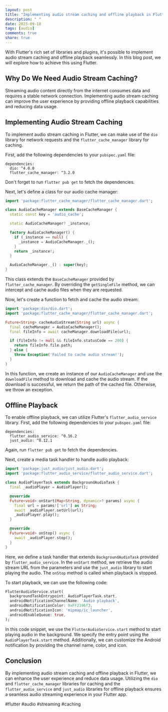 ```yaml
---
layout: post
title: "Implementing audio stream caching and offline playback in Flutter"
description: " "
date: 2023-09-18
tags: [audio]
comments: true
share: true
---
```


With Flutter's rich set of libraries and plugins, it's possible to implement audio stream caching and offline playback seamlessly. In this blog post, we will explore how to achieve this using Flutter.

## Why Do We Need Audio Stream Caching?

Streaming audio content directly from the internet consumes data and requires a stable network connection. Implementing audio stream caching can improve the user experience by providing offline playback capabilities and reducing data usage.

## Implementing Audio Stream Caching

To implement audio stream caching in Flutter, we can make use of the `dio` library for network requests and the `flutter_cache_manager` library for caching.

First, add the following dependencies to your `pubspec.yaml` file:

```
dependencies:
  dio: ^4.0.0
  flutter_cache_manager: ^3.2.0
```
Don't forget to run `flutter pub get` to fetch the dependencies.

Next, let's define a class for our audio cache manager:

```dart
import 'package:flutter_cache_manager/flutter_cache_manager.dart';

class AudioCacheManager extends BaseCacheManager {
  static const key = 'audio_cache';

  static AudioCacheManager? _instance;

  factory AudioCacheManager() {
    if (_instance == null) {
      _instance = AudioCacheManager._();
    }
    return _instance!;
  }

  AudioCacheManager._() : super(key);
}
```
This class extends the `BaseCacheManager` provided by `flutter_cache_manager`. By overriding the `getSingleFile` method, we can intercept and cache audio files when they are requested.

Now, let's create a function to fetch and cache the audio stream:

```dart
import 'package:dio/dio.dart';
import 'package:flutter_cache_manager/flutter_cache_manager.dart';

Future<String> cacheAudioStream(String url) async {
  final cacheManager = AudioCacheManager();
  final fileInfo = await cacheManager.downloadFile(url);

  if (fileInfo != null && fileInfo.statusCode == 200) {
    return fileInfo.file.path;
  } else {
    throw Exception('Failed to cache audio stream!');
  }
}
```

In this function, we create an instance of our `AudioCacheManager` and use the `downloadFile` method to download and cache the audio stream. If the download is successful, we return the path of the cached file. Otherwise, we throw an exception.

## Offline Playback

To enable offline playback, we can utilize Flutter's `flutter_audio_service` library. First, add the following dependencies to your `pubspec.yaml` file:

```
dependencies:
  flutter_audio_service: ^0.16.2
  just_audio: ^0.12.1
```
Again, run `flutter pub get` to fetch the dependencies.

Next, create a media task handler to handle audio playback:

```dart
import 'package:just_audio/just_audio.dart';
import 'package:flutter_audio_service/flutter_audio_service.dart';

class AudioPlayerTask extends BackgroundAudioTask {
  final _audioPlayer = AudioPlayer();

  @override
  Future<void> onStart(Map<String, dynamic>? params) async {
    final url = params!['url'] as String;
    await _audioPlayer.setUrl(url);
    _audioPlayer.play();
  }

  @override
  Future<void> onStop() async {
    await _audioPlayer.stop();
  }
}
```

Here, we define a task handler that extends `BackgroundAudioTask` provided by `flutter_audio_service`. In the `onStart` method, we retrieve the audio stream URL from the parameters and use the `just_audio` library to start playing the audio. The `onStop` method is called when playback is stopped.

To start playback, we can use the following code:

```dart
FlutterAudioService.start(
  backgroundTaskEntrypoint: AudioPlayerTask.start,
  androidNotificationChannelName: 'Audio playback',
  androidNotificationColor: 0xFF2196f3,
  androidNotificationIcon: 'mipmap/ic_launcher',
  androidEnableQueue: true,
);
```

In this code snippet, we use the `FlutterAudioService.start` method to start playing audio in the background. We specify the entry point using the `AudioPlayerTask.start` method. Additionally, we can customize the Android notification by providing the channel name, color, and icon.

## Conclusion

By implementing audio stream caching and offline playback in Flutter, we can enhance the user experience and reduce data usage. Utilizing the `dio` and `flutter_cache_manager` libraries for caching and the `flutter_audio_service` and `just_audio` libraries for offline playback ensures a seamless audio streaming experience in your Flutter app.

#flutter #audio #streaming #caching